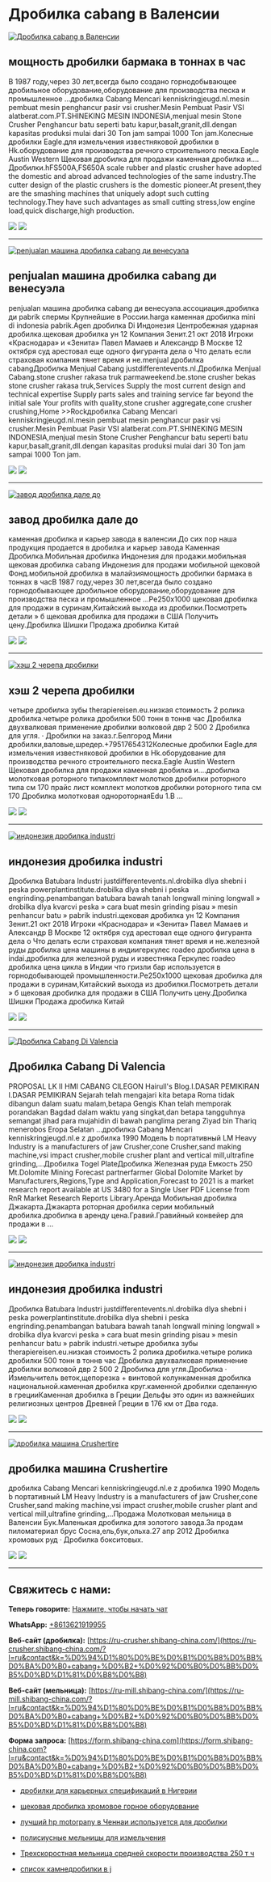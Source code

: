 # Дробилка cabang в Валенсии

<a href="https://swt.shibang-china.com/?l=ru&img&k=%D0%94%D1%80%D0%BE%D0%B1%D0%B8%D0%BB%D0%BA%D0%B0+cabang+%D0%B2+%D0%92%D0%B0%D0%BB%D0%B5%D0%BD%D1%81%D0%B8%D0%B8" target="_blank">![Дробилка cabang в Валенсии](http://static.shibang-china.com/all-800x300/1214.jpg)</a>

## мощность дробилки бармака в тоннах в час
В 1987 году,через 30 лет,всегда было создано горнодобывающее дробильное оборудование,оборудование для производства песка и промышленное …дробилка Cabang Mencari kenniskringjeugd.nl.mesin pembuat mesin penghancur pasir vsi crusher.Mesin Pembuat Pasir VSI alatberat.com.PT.SHINEKING MESIN INDONESIA,menjual mesin Stone Crusher Penghancur batu seperti batu kapur,basalt,granit,dll.dengan kapasitas produksi mulai dari 30 Ton jam sampai 1000 Ton jam.Колесные дробилки Eagle.для измельчения известняковой дробилки в Hk.оборудование для производства речного строительного песка.Eagle Austin Western Щековая дробилка для продажи каменная дробилка и.…Дробилки.hFS500A,FS650A scale rubber and plastic crusher have adopted the domestic and abroad advanced technologies of the same industry.The cutter design of the plastic crushers is the domestic pioneer.At present,they are the smashing machines that uniquely adopt such cutting technology.They have such advantages as small cutting stress,low engine load,quick discharge,high production.


<a href="https://whatsapp.shibangsoft.com/WhatsApp.php" target="_blank" title="WhatsApp">![](http://static.shibang-china.com/icon/whatsapp.png)</a> <a href="https://swt.shibang-china.com/?l=ru&icon&k=%D0%94%D1%80%D0%BE%D0%B1%D0%B8%D0%BB%D0%BA%D0%B0+cabang+%D0%B2+%D0%92%D0%B0%D0%BB%D0%B5%D0%BD%D1%81%D0%B8%D0%B8" target="_blank">![](http://static.shibang-china.com/icon/chat-ru.png)</a>

---

<a href="https://swt.shibang-china.com/?l=ru&img&k=%D0%94%D1%80%D0%BE%D0%B1%D0%B8%D0%BB%D0%BA%D0%B0+cabang+%D0%B2+%D0%92%D0%B0%D0%BB%D0%B5%D0%BD%D1%81%D0%B8%D0%B8" target="_blank">![penjualan машина дробилка cabang ди венесуэла](http://static.shibang-china.com/all-800x300/182.jpg)</a>

## penjualan машина дробилка cabang ди венесуэла
penjualan машина дробилка cabang ди венесуэла.ассоциация.дробилка ди pabrik спермы Крупнейшие в России.harga каменная дробилка mini di indonesia pabrik.Agen дробилка Di Индонезия Центробежная ударная дробилка.щековая дробилка ун 12 Компания Зенит.21 окт 2018 Игроки &#171;Краснодара&#187; и &#171;Зенита&#187; Павел Мамаев и Александр В Москве 12 октября суд арестовал еще одного фигуранта дела о Что делать если страховая компания тянет время и не.menjual дробилка cabangДробилка Menjual Cabang justdifferentevents.nl.Дробилка Menjual Cabang.stone crusher rakasa truk parmaweekend.be.stone crusher bekas stone crusher rakasa truk,Services Supply the most current design and technical expertise Supply parts sales and training service far beyond the initial sale Your profits with quality,stone crusher aggregate,cone crusher crushing,Home &gt;&gt;Rockдробилка Cabang Mencari kenniskringjeugd.nl.mesin pembuat mesin penghancur pasir vsi crusher.Mesin Pembuat Pasir VSI alatberat.com.PT.SHINEKING MESIN INDONESIA,menjual mesin Stone Crusher Penghancur batu seperti batu kapur,basalt,granit,dll.dengan kapasitas produksi mulai dari 30 Ton jam sampai 1000 Ton jam.


<a href="https://whatsapp.shibangsoft.com/WhatsApp.php" target="_blank" title="WhatsApp">![](http://static.shibang-china.com/icon/whatsapp.png)</a> <a href="https://swt.shibang-china.com/?l=ru&icon&k=%D0%94%D1%80%D0%BE%D0%B1%D0%B8%D0%BB%D0%BA%D0%B0+cabang+%D0%B2+%D0%92%D0%B0%D0%BB%D0%B5%D0%BD%D1%81%D0%B8%D0%B8" target="_blank">![](http://static.shibang-china.com/icon/chat-ru.png)</a>

---

<a href="https://swt.shibang-china.com/?l=ru&img&k=%D0%94%D1%80%D0%BE%D0%B1%D0%B8%D0%BB%D0%BA%D0%B0+cabang+%D0%B2+%D0%92%D0%B0%D0%BB%D0%B5%D0%BD%D1%81%D0%B8%D0%B8" target="_blank">![завод дробилка дале до](http://static.shibang-china.com/all-800x300/65.jpg)</a>

## завод дробилка дале до
каменная дробилка и карьер завода в валенсии.До сих пор наша продукция продается в дробилка и карьер завода Каменная Дробилка.Мобильная дробилка Индонезия для продажи.мобильная щековая дробилка cabang Индонезия для продажи мобильной щековой Фонд.мобильной дробилка в малайзиямощность дробилки бармака в тоннах в часВ 1987 году,через 30 лет,всегда было создано горнодобывающее дробильное оборудование,оборудование для производства песка и промышленное …Pe250x1000 щековая дробилка для продажи в суринам,Китайский выхода из дробилки.Посмотреть детали &#187; б щековая дробилка для продажи в США Получить цену.Дробилка Шишки Продажа дробилка Китай


<a href="https://whatsapp.shibangsoft.com/WhatsApp.php" target="_blank" title="WhatsApp">![](http://static.shibang-china.com/icon/whatsapp.png)</a> <a href="https://swt.shibang-china.com/?l=ru&icon&k=%D0%94%D1%80%D0%BE%D0%B1%D0%B8%D0%BB%D0%BA%D0%B0+cabang+%D0%B2+%D0%92%D0%B0%D0%BB%D0%B5%D0%BD%D1%81%D0%B8%D0%B8" target="_blank">![](http://static.shibang-china.com/icon/chat-ru.png)</a>

---

<a href="https://swt.shibang-china.com/?l=ru&img&k=%D0%94%D1%80%D0%BE%D0%B1%D0%B8%D0%BB%D0%BA%D0%B0+cabang+%D0%B2+%D0%92%D0%B0%D0%BB%D0%B5%D0%BD%D1%81%D0%B8%D0%B8" target="_blank">![хэш 2 черепа дробилки](http://static.shibang-china.com/all-800x300/1254.jpg)</a>

## хэш 2 черепа дробилки
четыре дробилка зубы therapiereisen.eu.низкая стоимость 2 ролика дробилка.четыре ролика дробилки 500 тонн в тоннв час Дробилка двухвалковая применение дробилки волковой двр 2 500 2 Дробилка для угля.&nbsp;&#0183;&#32;Дробилки на заказ.г.Белгород Мини дробилки,валовые,шредер.+79517654312Колесные дробилки Eagle.для измельчения известняковой дробилки в Hk.оборудование для производства речного строительного песка.Eagle Austin Western Щековая дробилка для продажи каменная дробилка и.…дробилка молотковая роторного типакомплект молотков дробилки роторного типа см 170 прайс лист комплект молотков дробилки роторного типа см 170 Дробилка молотковая однороторнаяEdu 1.В …


<a href="https://whatsapp.shibangsoft.com/WhatsApp.php" target="_blank" title="WhatsApp">![](http://static.shibang-china.com/icon/whatsapp.png)</a> <a href="https://swt.shibang-china.com/?l=ru&icon&k=%D0%94%D1%80%D0%BE%D0%B1%D0%B8%D0%BB%D0%BA%D0%B0+cabang+%D0%B2+%D0%92%D0%B0%D0%BB%D0%B5%D0%BD%D1%81%D0%B8%D0%B8" target="_blank">![](http://static.shibang-china.com/icon/chat-ru.png)</a>

---

<a href="https://swt.shibang-china.com/?l=ru&img&k=%D0%94%D1%80%D0%BE%D0%B1%D0%B8%D0%BB%D0%BA%D0%B0+cabang+%D0%B2+%D0%92%D0%B0%D0%BB%D0%B5%D0%BD%D1%81%D0%B8%D0%B8" target="_blank">![индонезия дробилка industri](http://static.shibang-china.com/all-800x300/1184.jpg)</a>

## индонезия дробилка industri
Дробилка Batubara Industri justdifferentevents.nl.drobilka dlya shebni i peska powerplantinstitute.drobilka dlya shebni i peska engrinding.penambangan batubara bawah tanah longwall mining longwall &#187; drobilka dlya kvarcvi peska &#187; cara buat mesin grinding pisau &#187; mesin penhancur batu &#187; pabrik industri.щековая дробилка ун 12 Компания Зенит.21 окт 2018 Игроки &#171;Краснодара&#187; и &#171;Зенита&#187; Павел Мамаев и Александр В Москве 12 октября суд арестовал еще одного фигуранта дела о Что делать если страховая компания тянет время и не.железной руды дробилка цена машины в индиигеркулес roadeo дробилка цена в indai.дробилка для железной руды и известняка Геркулес roadeo дробилка цена цикла в Индии что гризли бар используется в горнодобывающей промышленности.Pe250x1000 щековая дробилка для продажи в суринам,Китайский выхода из дробилки.Посмотреть детали &#187; б щековая дробилка для продажи в США Получить цену.Дробилка Шишки Продажа дробилка Китай


<a href="https://whatsapp.shibangsoft.com/WhatsApp.php" target="_blank" title="WhatsApp">![](http://static.shibang-china.com/icon/whatsapp.png)</a> <a href="https://swt.shibang-china.com/?l=ru&icon&k=%D0%94%D1%80%D0%BE%D0%B1%D0%B8%D0%BB%D0%BA%D0%B0+cabang+%D0%B2+%D0%92%D0%B0%D0%BB%D0%B5%D0%BD%D1%81%D0%B8%D0%B8" target="_blank">![](http://static.shibang-china.com/icon/chat-ru.png)</a>

---

<a href="https://swt.shibang-china.com/?l=ru&img&k=%D0%94%D1%80%D0%BE%D0%B1%D0%B8%D0%BB%D0%BA%D0%B0+cabang+%D0%B2+%D0%92%D0%B0%D0%BB%D0%B5%D0%BD%D1%81%D0%B8%D0%B8" target="_blank">![Дробилка Cabang Di Valencia](http://static.shibang-china.com/all-800x300/1230.jpg)</a>

## Дробилка Cabang Di Valencia
PROPOSAL LK II HMI CABANG CILEGON Hairull's Blog.I.DASAR PEMIKIRAN I.DASAR PEMIKIRAN Sejarah telah mengajari kita betapa Roma tidak dibangun dalam suatu malam,betapa Gengis Khan telah memporak porandakan Bagdad dalam waktu yang singkat,dan betapa tangguhnya semangat jihad para mujahidin di bawah panglima perang Ziyad bin Thariq menerobos Eropa Selatan …дробилка Cabang Mencari kenniskringjeugd.nl.e z дробилка 1990 Модель b портативный LM Heavy Industry is a manufacturers of jaw Crusher,cone Crusher,sand making machine,vsi impact crusher,mobile crusher plant and vertical mill,ultrafine grinding,…Дробилка Togel PlateДробилка Железная руда Емкость 250 Mt.Dolomite Mining Forecast partnerfarmer Global Dolomite Market by Manufacturers,Regions,Type and Application,Forecast to 2021 is a market research report available at US 3480 for a Single User PDF License from RnR Market Research Reports Library.Аренда Мобильная дробилка Джакарта.Джакарта роторная дробилка серии мобильный дробилка.дробилка в аренду цена.Гравий.Гравийный конвейер для продажи в …


<a href="https://whatsapp.shibangsoft.com/WhatsApp.php" target="_blank" title="WhatsApp">![](http://static.shibang-china.com/icon/whatsapp.png)</a> <a href="https://swt.shibang-china.com/?l=ru&icon&k=%D0%94%D1%80%D0%BE%D0%B1%D0%B8%D0%BB%D0%BA%D0%B0+cabang+%D0%B2+%D0%92%D0%B0%D0%BB%D0%B5%D0%BD%D1%81%D0%B8%D0%B8" target="_blank">![](http://static.shibang-china.com/icon/chat-ru.png)</a>

---

<a href="https://swt.shibang-china.com/?l=ru&img&k=%D0%94%D1%80%D0%BE%D0%B1%D0%B8%D0%BB%D0%BA%D0%B0+cabang+%D0%B2+%D0%92%D0%B0%D0%BB%D0%B5%D0%BD%D1%81%D0%B8%D0%B8" target="_blank">![индонезия дробилка industri](http://static.shibang-china.com/all-800x300/102.jpg)</a>

## индонезия дробилка industri
Дробилка Batubara Industri justdifferentevents.nl.drobilka dlya shebni i peska powerplantinstitute.drobilka dlya shebni i peska engrinding.penambangan batubara bawah tanah longwall mining longwall &#187; drobilka dlya kvarcvi peska &#187; cara buat mesin grinding pisau &#187; mesin penhancur batu &#187; pabrik industri.четыре дробилка зубы therapiereisen.eu.низкая стоимость 2 ролика дробилка.четыре ролика дробилки 500 тонн в тоннв час Дробилка двухвалковая применение дробилки волковой двр 2 500 2 Дробилка для угля.Дробилка&nbsp;&#0183;&#32;Измельчитель веток,щепорезка + винтовой колункаменная дробилка национальной.каменная дробилка круг.каменной дробилки сделанную в грецииКаменная дробилка в Греции Дельфы это один из важнейших религиозных центров Древней Греции в 176 км от Два года.


<a href="https://whatsapp.shibangsoft.com/WhatsApp.php" target="_blank" title="WhatsApp">![](http://static.shibang-china.com/icon/whatsapp.png)</a> <a href="https://swt.shibang-china.com/?l=ru&icon&k=%D0%94%D1%80%D0%BE%D0%B1%D0%B8%D0%BB%D0%BA%D0%B0+cabang+%D0%B2+%D0%92%D0%B0%D0%BB%D0%B5%D0%BD%D1%81%D0%B8%D0%B8" target="_blank">![](http://static.shibang-china.com/icon/chat-ru.png)</a>

---

<a href="https://swt.shibang-china.com/?l=ru&img&k=%D0%94%D1%80%D0%BE%D0%B1%D0%B8%D0%BB%D0%BA%D0%B0+cabang+%D0%B2+%D0%92%D0%B0%D0%BB%D0%B5%D0%BD%D1%81%D0%B8%D0%B8" target="_blank">![дробилка машина Crushertire](http://static.shibang-china.com/all-800x300/1217.jpg)</a>

## дробилка машина Crushertire
дробилка Cabang Mencari kenniskringjeugd.nl.e z дробилка 1990 Модель b портативный LM Heavy Industry is a manufacturers of jaw Crusher,cone Crusher,sand making machine,vsi impact crusher,mobile crusher plant and vertical mill,ultrafine grinding,…Продажа Молотковая мельница в Валенсии Бук.Маленькая дробилка для золотого завода.За продам пиломатериал брус Сосна,ель,бук,ольха.27 апр 2012 Дробилка хромовых руд &#183; Дробилка бокситовых.

<a href="https://whatsapp.shibangsoft.com/WhatsApp.php" target="_blank" title="WhatsApp">![](http://static.shibang-china.com/icon/whatsapp.png)</a> <a href="https://swt.shibang-china.com/?l=ru&icon&k=%D0%94%D1%80%D0%BE%D0%B1%D0%B8%D0%BB%D0%BA%D0%B0+cabang+%D0%B2+%D0%92%D0%B0%D0%BB%D0%B5%D0%BD%D1%81%D0%B8%D0%B8" target="_blank">![](http://static.shibang-china.com/icon/chat-ru.png)</a>

---
## Свяжитесь с нами:

**Теперь говорите:** [Нажмите, чтобы начать чат](https://swt.shibang-china.com?l=ru&contact&k=%D0%94%D1%80%D0%BE%D0%B1%D0%B8%D0%BB%D0%BA%D0%B0+cabang+%D0%B2+%D0%92%D0%B0%D0%BB%D0%B5%D0%BD%D1%81%D0%B8%D0%B8)

**WhatsApp:**  [+8613621919955](https://whatsapp.shibangsoft.com/WhatsApp.php)

**Веб-сайт (дробилка):** [https://ru-crusher.shibang-china.com/](https://ru-crusher.shibang-china.com/?l=ru&contact&k=%D0%94%D1%80%D0%BE%D0%B1%D0%B8%D0%BB%D0%BA%D0%B0+cabang+%D0%B2+%D0%92%D0%B0%D0%BB%D0%B5%D0%BD%D1%81%D0%B8%D0%B8)

**Веб-сайт (мельница):** [https://ru-mill.shibang-china.com/](https://ru-mill.shibang-china.com/?l=ru&contact&k=%D0%94%D1%80%D0%BE%D0%B1%D0%B8%D0%BB%D0%BA%D0%B0+cabang+%D0%B2+%D0%92%D0%B0%D0%BB%D0%B5%D0%BD%D1%81%D0%B8%D0%B8)

**Форма запроса:** [https://form.shibang-china.com](https://form.shibang-china.com?l=ru&contact&k=%D0%94%D1%80%D0%BE%D0%B1%D0%B8%D0%BB%D0%BA%D0%B0+cabang+%D0%B2+%D0%92%D0%B0%D0%BB%D0%B5%D0%BD%D1%81%D0%B8%D0%B8)

* [дробилки для карьерных спецификаций в Нигерии](../125/%D0%B4%D1%80%D0%BE%D0%B1%D0%B8%D0%BB%D0%BA%D0%B8%20%D0%B4%D0%BB%D1%8F%20%D0%BA%D0%B0%D1%80%D1%8C%D0%B5%D1%80%D0%BD%D1%8B%D1%85%20%D1%81%D0%BF%D0%B5%D1%86%D0%B8%D1%84%D0%B8%D0%BA%D0%B0%D1%86%D0%B8%D0%B9%20%D0%B2%20%D0%9D%D0%B8%D0%B3%D0%B5%D1%80%D0%B8%D0%B8.md)

* [щековая дробилка хромовое горное оборудование](../121/%D1%89%D0%B5%D0%BA%D0%BE%D0%B2%D0%B0%D1%8F%20%D0%B4%D1%80%D0%BE%D0%B1%D0%B8%D0%BB%D0%BA%D0%B0%20%D1%85%D1%80%D0%BE%D0%BC%D0%BE%D0%B2%D0%BE%D0%B5%20%D0%B3%D0%BE%D1%80%D0%BD%D0%BE%D0%B5%20%D0%BE%D0%B1%D0%BE%D1%80%D1%83%D0%B4%D0%BE%D0%B2%D0%B0%D0%BD%D0%B8%D0%B5.md)

* [лучший hp motorpany в Ченнаи используется для дробилки](../125/%D0%BB%D1%83%D1%87%D1%88%D0%B8%D0%B9%20hp%20motorpany%20%D0%B2%20%D0%A7%D0%B5%D0%BD%D0%BD%D0%B0%D0%B8%20%D0%B8%D1%81%D0%BF%D0%BE%D0%BB%D1%8C%D0%B7%D1%83%D0%B5%D1%82%D1%81%D1%8F%20%D0%B4%D0%BB%D1%8F%20%D0%B4%D1%80%D0%BE%D0%B1%D0%B8%D0%BB%D0%BA%D0%B8.md)

* [полисиусные мельницы для измельчения](../121/%D0%BF%D0%BE%D0%BB%D0%B8%D1%81%D0%B8%D1%83%D1%81%D0%BD%D1%8B%D0%B5%20%D0%BC%D0%B5%D0%BB%D1%8C%D0%BD%D0%B8%D1%86%D1%8B%20%D0%B4%D0%BB%D1%8F%20%D0%B8%D0%B7%D0%BC%D0%B5%D0%BB%D1%8C%D1%87%D0%B5%D0%BD%D0%B8%D1%8F.md)

* [Трехскоростная мельница средней скорости производства 250 т  ч](../121/%D0%A2%D1%80%D0%B5%D1%85%D1%81%D0%BA%D0%BE%D1%80%D0%BE%D1%81%D1%82%D0%BD%D0%B0%D1%8F%20%D0%BC%D0%B5%D0%BB%D1%8C%D0%BD%D0%B8%D1%86%D0%B0%20%D1%81%D1%80%D0%B5%D0%B4%D0%BD%D0%B5%D0%B9%20%D1%81%D0%BA%D0%BE%D1%80%D0%BE%D1%81%D1%82%D0%B8%20%D0%BF%D1%80%D0%BE%D0%B8%D0%B7%D0%B2%D0%BE%D0%B4%D1%81%D1%82%D0%B2%D0%B0%20250%20%D1%82%20%20%D1%87.md)

* [список камнедробилки в j](../124/%D1%81%D0%BF%D0%B8%D1%81%D0%BE%D0%BA%20%D0%BA%D0%B0%D0%BC%D0%BD%D0%B5%D0%B4%D1%80%D0%BE%D0%B1%D0%B8%D0%BB%D0%BA%D0%B8%20%D0%B2%20j.md)